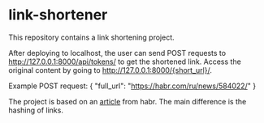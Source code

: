 # link-shortener
This repository contains a link shortening project. 


After deploying to localhost, the user can send POST requests to http://127.0.0.1:8000/api/tokens/ to get the shortened link.
Access the original content by going to http://127.0.0.1:8000/{short_url}/.

Example POST request:
{ 
  "full_url": "https://habr.com/ru/news/584022/"
}



The project is based on an [article](https://habr.com/ru/articles/718800/) from habr. 
The main difference is the hashing of links.
